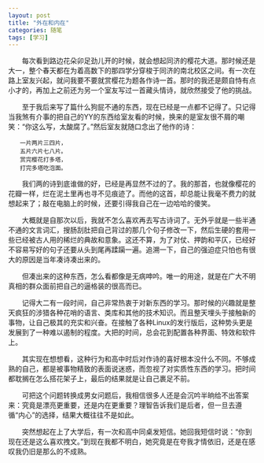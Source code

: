 ```yaml
---
layout: post
title: "外在和内在"
categories: 随笔
tags: [学习]
---
```


　　每次看到路边花朵卯足劲儿开的时候，就会想起同济的樱花大道。那时候还是大一，整个春天都在为着高数下的那四学分穿梭于同济的南北校区之间。有一次在路上室友兴起，就问我要不要就赏樱花为题各作诗一首。那时的我还是颇自恃有点小才的，再加上之前还为另一个室友写过一首藏头情诗，就欣然接受了他的挑战。

　　至于我后来写了篇什么狗屁不通的东西，现在已经是一点都不记得了。只记得当我煞有介事的把自己的YY的东西给室友看的时候，换来的是室友很不屑的嘲笑：“你这么写，太酸腐了。”然后室友就随口念出了他作的诗：

```
　　一片两片三四片，
　　五片六片七八片。
　　赏完樱花打多塔，
　　打完多塔吃泡面。
```

　　我们两的诗到底谁做的好，已经是再显然不过的了。我的那首，也就像樱花的花瓣一样，烂在泥土里再也寻不见痕迹了。而他的这首，却总能让我毫不费力的就想起来了；敲在电脑上的时候，还要引得我自己在一边哈哈的傻笑。

　　大概就是自那次以后，我就不怎么喜欢再去写古诗词了。无外乎就是一些半通不通的文言词汇，搜肠刮肚把自己背过的那几个句子修改一下，然后生硬的套用一些已经被古人用的稀烂的典故和意象。这还不算，为了对仗、押韵和平仄，已经好不容易写好的句子还要从头到尾再蹂躏一遍。追溯一下，自己的强迫症只怕也有很大的原因是当年凑诗凑出来的。

　　但凑出来的这种东西，怎么看都像是无病呻吟。唯一的用途，就是在广大不明真相的群众面前把自己的逼格装的很高而已。

　　记得大二有一段时间，自己非常热衷于对新东西的学习。那时候的兴趣就是整天疯狂的涉猎各种花哨的语言、类库和其他的技术知识。而且整天埋头于接触新的事物，让自己极其的充实和兴奋。在接触了各种Linux的发行版后，这种势头更是发展到了一种难以遏制的程度。大把的时间，总会花到配置各种界面、特效和软件上。

　　其实现在想想看，这种行为和高中时后对作诗的喜好根本没什么不同。不够成熟的自己，都是被事物精致的表面说迷惑，而忽视了对实质性东西的学习。把时间都耽搁在怎么搭花架子上，最后的结果就是让自己裹足不前。

　　可把这个问题转换成男女问题后，我相信很多人还是会沉吟半晌给不出答案来：究竟是漂亮更重要，还是内在更重要？理智告诉我们是后者，但一旦去遵循“内心”的选择，结果大概往往不是如此。

　　突然想起在上了大学后，有一次和高中同桌发短信。她回我短信时说：“你到现在还是这么喜欢拽文。”到现在我都不明白，她究竟是在夸我才情依旧，还是在感叹我仍旧是那么的不成熟。

